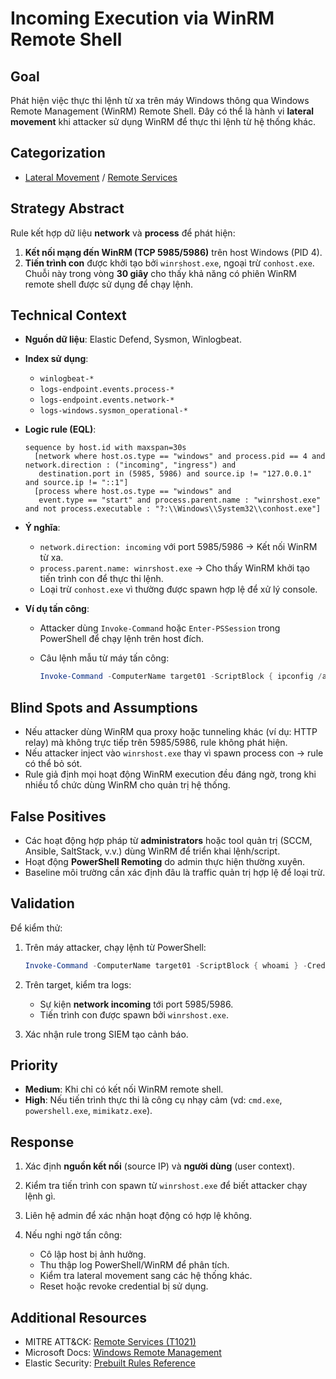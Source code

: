 
# Incoming Execution via WinRM Remote Shell

## Goal

Phát hiện việc thực thi lệnh từ xa trên máy Windows thông qua Windows Remote Management (WinRM) Remote Shell. Đây có thể là hành vi **lateral movement** khi attacker sử dụng WinRM để thực thi lệnh từ hệ thống khác.

## Categorization

* [Lateral Movement](https://attack.mitre.org/tactics/TA0008/) / [Remote Services](https://attack.mitre.org/techniques/T1021/)

## Strategy Abstract

Rule kết hợp dữ liệu **network** và **process** để phát hiện:

1. **Kết nối mạng đến WinRM (TCP 5985/5986)** trên host Windows (PID 4).
2. **Tiến trình con** được khởi tạo bởi `winrshost.exe`, ngoại trừ `conhost.exe`.
   Chuỗi này trong vòng **30 giây** cho thấy khả năng có phiên WinRM remote shell được sử dụng để chạy lệnh.

## Technical Context

* **Nguồn dữ liệu**: Elastic Defend, Sysmon, Winlogbeat.

* **Index sử dụng**:

  * `winlogbeat-*`
  * `logs-endpoint.events.process-*`
  * `logs-endpoint.events.network-*`
  * `logs-windows.sysmon_operational-*`

* **Logic rule (EQL)**:

  ```eql
  sequence by host.id with maxspan=30s
    [network where host.os.type == "windows" and process.pid == 4 and network.direction : ("incoming", "ingress") and
     destination.port in (5985, 5986) and source.ip != "127.0.0.1" and source.ip != "::1"]
    [process where host.os.type == "windows" and
     event.type == "start" and process.parent.name : "winrshost.exe" and not process.executable : "?:\\Windows\\System32\\conhost.exe"]
  ```

* **Ý nghĩa**:

  * `network.direction: incoming` với port 5985/5986 → Kết nối WinRM từ xa.
  * `process.parent.name: winrshost.exe` → Cho thấy WinRM khởi tạo tiến trình con để thực thi lệnh.
  * Loại trừ `conhost.exe` vì thường được spawn hợp lệ để xử lý console.

* **Ví dụ tấn công**:

  * Attacker dùng `Invoke-Command` hoặc `Enter-PSSession` trong PowerShell để chạy lệnh trên host đích.
  * Câu lệnh mẫu từ máy tấn công:

    ```powershell
    Invoke-Command -ComputerName target01 -ScriptBlock { ipconfig /all } -Credential domain\user
    ```

## Blind Spots and Assumptions

* Nếu attacker dùng WinRM qua proxy hoặc tunneling khác (ví dụ: HTTP relay) mà không trực tiếp trên 5985/5986, rule không phát hiện.
* Nếu attacker inject vào `winrshost.exe` thay vì spawn process con → rule có thể bỏ sót.
* Rule giả định mọi hoạt động WinRM execution đều đáng ngờ, trong khi nhiều tổ chức dùng WinRM cho quản trị hệ thống.

## False Positives

* Các hoạt động hợp pháp từ **administrators** hoặc tool quản trị (SCCM, Ansible, SaltStack, v.v.) dùng WinRM để triển khai lệnh/script.
* Hoạt động **PowerShell Remoting** do admin thực hiện thường xuyên.
* Baseline môi trường cần xác định đâu là traffic quản trị hợp lệ để loại trừ.

## Validation

Để kiểm thử:

1. Trên máy attacker, chạy lệnh từ PowerShell:

   ```powershell
   Invoke-Command -ComputerName target01 -ScriptBlock { whoami } -Credential domain\user
   ```
2. Trên target, kiểm tra logs:

   * Sự kiện **network incoming** tới port 5985/5986.
   * Tiến trình con được spawn bởi `winrshost.exe`.
3. Xác nhận rule trong SIEM tạo cảnh báo.

## Priority

* **Medium**: Khi chỉ có kết nối WinRM remote shell.
* **High**: Nếu tiến trình thực thi là công cụ nhạy cảm (vd: `cmd.exe`, `powershell.exe`, `mimikatz.exe`).

## Response

1. Xác định **nguồn kết nối** (source IP) và **người dùng** (user context).
2. Kiểm tra tiến trình con spawn từ `winrshost.exe` để biết attacker chạy lệnh gì.
3. Liên hệ admin để xác nhận hoạt động có hợp lệ không.
4. Nếu nghi ngờ tấn công:

   * Cô lập host bị ảnh hưởng.
   * Thu thập log PowerShell/WinRM để phân tích.
   * Kiểm tra lateral movement sang các hệ thống khác.
   * Reset hoặc revoke credential bị sử dụng.

## Additional Resources

* MITRE ATT\&CK: [Remote Services (T1021)](https://attack.mitre.org/techniques/T1021/)
* Microsoft Docs: [Windows Remote Management](https://learn.microsoft.com/en-us/windows/win32/winrm/portal)
* Elastic Security: [Prebuilt Rules Reference](https://www.elastic.co/guide/en/security/current/prebuilt-rules.html)

